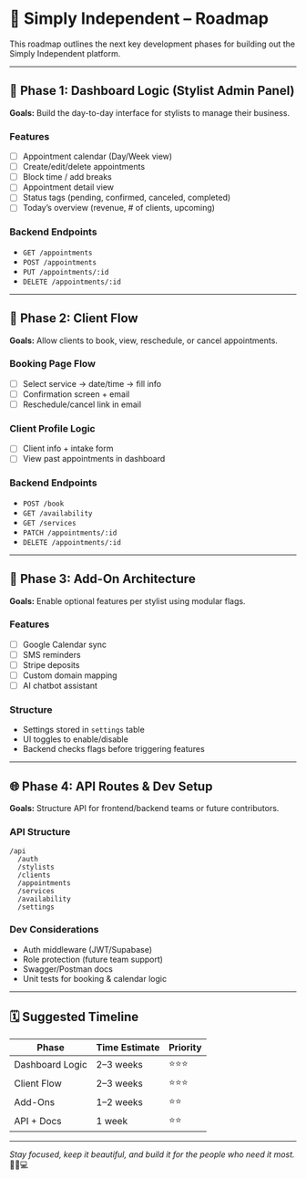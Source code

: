 # 🔮 Simply Independent – Roadmap

This roadmap outlines the next key development phases for building out the Simply Independent platform.

---

## 🧭 Phase 1: Dashboard Logic (Stylist Admin Panel)

**Goals:** Build the day-to-day interface for stylists to manage their business.

### Features
- [ ] Appointment calendar (Day/Week view)
- [ ] Create/edit/delete appointments
- [ ] Block time / add breaks
- [ ] Appointment detail view
- [ ] Status tags (pending, confirmed, canceled, completed)
- [ ] Today’s overview (revenue, # of clients, upcoming)

### Backend Endpoints
- `GET /appointments`
- `POST /appointments`
- `PUT /appointments/:id`
- `DELETE /appointments/:id`

---

## 🌱 Phase 2: Client Flow

**Goals:** Allow clients to book, view, reschedule, or cancel appointments.

### Booking Page Flow
- [ ] Select service → date/time → fill info
- [ ] Confirmation screen + email
- [ ] Reschedule/cancel link in email

### Client Profile Logic
- [ ] Client info + intake form
- [ ] View past appointments in dashboard

### Backend Endpoints
- `POST /book`
- `GET /availability`
- `GET /services`
- `PATCH /appointments/:id`
- `DELETE /appointments/:id`

---

## 🔌 Phase 3: Add-On Architecture

**Goals:** Enable optional features per stylist using modular flags.

### Features
- [ ] Google Calendar sync
- [ ] SMS reminders
- [ ] Stripe deposits
- [ ] Custom domain mapping
- [ ] AI chatbot assistant

### Structure
- Settings stored in `settings` table
- UI toggles to enable/disable
- Backend checks flags before triggering features

---

## 🌐 Phase 4: API Routes & Dev Setup

**Goals:** Structure API for frontend/backend teams or future contributors.

### API Structure
```
/api
  /auth
  /stylists
  /clients
  /appointments
  /services
  /availability
  /settings
```

### Dev Considerations
- Auth middleware (JWT/Supabase)
- Role protection (future team support)
- Swagger/Postman docs
- Unit tests for booking & calendar logic

---

## 🗓️ Suggested Timeline

| Phase | Time Estimate | Priority |
|-------|---------------|----------|
| Dashboard Logic | 2–3 weeks | ⭐️⭐️⭐️ |
| Client Flow | 2–3 weeks | ⭐️⭐️⭐️ |
| Add-Ons | 1–2 weeks | ⭐️⭐️ |
| API + Docs | 1 week | ⭐️⭐️ |

---

_Stay focused, keep it beautiful, and build it for the people who need it most._ 💇‍♂️💻
